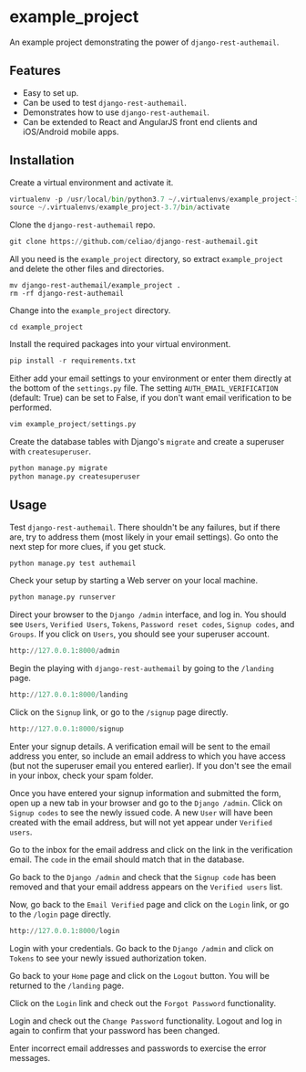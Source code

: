 example_project
===============

An example project demonstrating the power of `django-rest-authemail`.


Features
--------

- Easy to set up.
- Can be used to test `django-rest-authemail`.
- Demonstrates how to use `django-rest-authemail`.
- Can be extended to React and AngularJS front end clients and iOS/Android mobile apps.


Installation
------------

Create a virtual environment and activate it.

```python
virtualenv -p /usr/local/bin/python3.7 ~/.virtualenvs/example_project-3.7
source ~/.virtualenvs/example_project-3.7/bin/activate
```

Clone the `django-rest-authemail` repo.

```python
git clone https://github.com/celiao/django-rest-authemail.git
```

All you need is the `example_project` directory, so extract `example_project` and delete the other files and directories.

```
mv django-rest-authemail/example_project .
rm -rf django-rest-authemail
```

Change into the `example_project` directory.

```
cd example_project
```

Install the required packages into your virtual environment.

```python
pip install -r requirements.txt
```

Either add your email settings to your environment or enter them directly at the bottom of the `settings.py` file.  The setting `AUTH_EMAIL_VERIFICATION` (default: True) can be set to False, if you don't want email verification to be performed.

```python
vim example_project/settings.py
```

Create the database tables with Django's `migrate` and create a superuser with `createsuperuser`.

```python
python manage.py migrate
python manage.py createsuperuser
```

Usage
-----

Test `django-rest-authemail`.  There shouldn't be any failures, but if there are, try to address them (most likely in your email settings).  Go onto the next step for more clues, if you get stuck.

```python
python manage.py test authemail
```

Check your setup by starting a Web server on your local machine.

```python
python manage.py runserver
```

Direct your browser to the `Django /admin` interface, and log in.  You should see `Users`, `Verified Users`, `Tokens`, `Password reset codes`, `Signup codes`, and `Groups`.  If you click on `Users`, you should see your superuser account.

```python
http://127.0.0.1:8000/admin
```

Begin the playing with `django-rest-authemail` by going to the `/landing` page.

```python
http://127.0.0.1:8000/landing
```

Click on the `Signup` link, or go to the `/signup` page directly.

```python
http://127.0.0.1:8000/signup
```

Enter your signup details.  A verification email will be sent to the email address you enter, so include an email address to which you have access (but not the superuser email you entered earlier).  If you don't see the email in your inbox, check your spam folder.

Once you have entered your signup information and submitted the form, open up a new tab in your browser and go to the `Django /admin`.  Click on `Signup codes` to see the newly issued code. A new `User` will have been created with the email address, but will not yet appear under `Verified users`.

Go to the inbox for the email address and click on the link in the verification email.  The `code` in the email should match that in the database.

Go back to the `Django /admin` and check that the `Signup code` has been removed and that your email address appears on the `Verified users` list.

Now, go back to the `Email Verified` page and click on the `Login` link, or go to the `/login` page directly.

```python
http://127.0.0.1:8000/login
```

Login with your credentials.  Go back to the `Django /admin` and click on `Tokens` to see your newly issued authorization token.

Go back to your `Home` page and click on the `Logout` button.  You will be returned to the `/landing` page.

Click on the `Login` link and check out the `Forgot Password` functionality.

Login and check out the `Change Password` functionality.  Logout and log in again to confirm that your password has been changed.

Enter incorrect email addresses and passwords to exercise the error messages.
